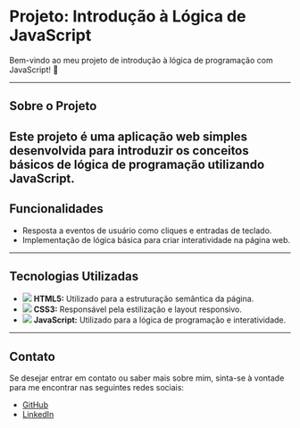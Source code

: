 # Projeto: Introdução à Lógica de JavaScript

Bem-vindo ao meu projeto de introdução à lógica de programação com JavaScript! 🚀

---

## Sobre o Projeto

Este projeto é uma aplicação web simples desenvolvida para introduzir os conceitos básicos de lógica de programação utilizando JavaScript. 
---

## Funcionalidades

- Resposta a eventos de usuário como cliques e entradas de teclado.
- Implementação de lógica básica para criar interatividade na página web.

---

## Tecnologias Utilizadas

- <img src="https://img.icons8.com/color/48/000000/html-5--v1.png"/> **HTML5:** Utilizado para a estruturação semântica da página.
- <img src="https://img.icons8.com/color/48/000000/css3.png"/> **CSS3:** Responsável pela estilização e layout responsivo.
- <img src="https://img.icons8.com/color/48/000000/javascript--v1.png"/> **JavaScript:** Utilizado para a lógica de programação e interatividade.

---

## Contato

Se desejar entrar em contato ou saber mais sobre mim, sinta-se à vontade para me encontrar nas seguintes redes sociais:

- [GitHub](https://github.com/rabellog)
- [LinkedIn](https://www.linkedin.com/in/gabriel-antunes-rabello-013379268)
